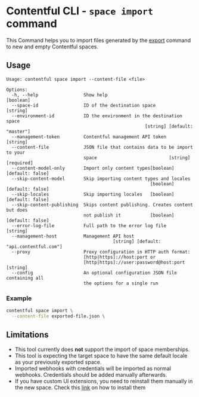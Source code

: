 # Contentful CLI - `space import` command

This Command helps you to import files generated by the [export](../export) command to new and empty Contentful spaces.

## Usage

```
Usage: contentful space import --content-file <file>

Options:
  -h, --help                 Show help                                 [boolean]
  --space-id                 ID of the destination space                [string]
  --environment-id           ID the environment in the destination space
                                                    [string] [default: "master"]
  --management-token         Contentful management API token            [string]
  --content-file             JSON file that contains data to be import to your
                             space                           [string] [required]
  --content-model-only       Import only content types[boolean] [default: false]
  --skip-content-model       Skip importing content types and locales
                                                      [boolean] [default: false]
  --skip-locales             Skip importing locales   [boolean] [default: false]
  --skip-content-publishing  Skips content publishing. Creates content but does
                             not publish it           [boolean] [default: false]
  --error-log-file           Full path to the error log file            [string]
  --management-host          Management API host
                                        [string] [default: "api.contentful.com"]
  --proxy                    Proxy configuration in HTTP auth format:
                             [http|https]://host:port or
                             [http|https]://user:password@host:port     [string]
  --config                   An optional configuration JSON file containing all
                             the options for a single run
```

### Example

```sh
contentful space import \
  --content-file exported-file.json \
```

## Limitations

- This tool currently does **not** support the import of space memberships.
- This tool is expecting the target space to have the same default locale as your previously exported space.
- Imported webhooks with credentials will be imported as normal webhooks. Credentials should be added manually afterwards.
- If you have custom UI extensions, you need to reinstall them manually in the new space. Check this [link](https://www.contentful.com/blog/2016/07/06/ui-extensions-sdk/) on how to install them

